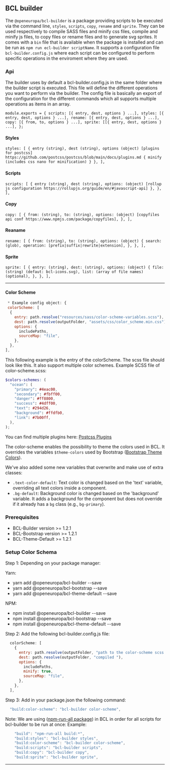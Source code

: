 ## BCL builder

The `@openeuropa/bcl-builder` is a package providing scripts to be executed via
the command line, `styles`, `scripts`, `copy`, `rename` and `sprite`.
They can be used respectively to compile SASS files and minify css
files, compile and minify js files, to copy files or rename files and to generate
svg sprites.
It comes with a `bin` file that is available when the package is installed and
can be run as `npm run ecl-builder scriptName`.
It supports a configuration file `bcl-builder.config.js` where each script can
be configured to perform specific operations in the enviroment where they are
used.

### Api

The builder uses by default a bcl-builder.config.js in the same folder where the
builder script is executed.
This file will define the different operations you want to perform via the builder.
The config file is basically an export of the configuration for the different
commands which all supports multiple operations as items in an array.

`module.exports = { scripts: [{ entry, dest, options } ...], styles: [{ entry, dest, options } ...], rename: [{ entry, dest, options } ...], copy: [{ from, to, options } ...], sprite: [[{ entry, dest, options } ...], };`

#### Styles

`styles: [ { entry (string), dest (string), options (object) [plugins for postcss] https://github.com/postcss/postcss/blob/main/docs/plugins.md { minify (includes css nano for minification) } }, ],`

#### Scripts

`scripts: [ { entry (string), dest (string), options: (object) [rollup js configuration https://rollupjs.org/guide/en/#javascript-api] }, }, ],`

#### Copy

`copy: [ { from: (string), to: (string), options: (object) [copyfiles api conf https://www.npmjs.com/package/copyfiles], }, ],`

#### Reaname

`rename: [ { from: (string), to: (string), options: (object) { search: (glob), operation: [prefix|suffix|rewrite|extension], }, }, ],`

#### Sprite

`sprite: [ { entry: (string), dest: (string), options: (object) { file: (string) (defaut: bcl-icons.svg), list: (array of file names) (optional), }, }, ],`

---

#### Color Scheme

```javascript
 * Example config object: {
 colorScheme: [
  {
    entry: path.resolve("resources/sass/color-scheme-variables.scss"),
    dest: path.resolve(outputFolder, "assets/css/color_scheme.min.css"),
    options: {
      includePaths,
      sourceMap: "file",
    },
  },
],
```

This following example is the entry of the colorScheme. The scss file should look like this. It also support multiple color schemes.
Example SCSS file of color-scheme.scss:

```scss
$colors-schemes: (
  "ocean": (
    "primary": #4eac00,
    "secondary": #fbff00,
    "danger": #ff8800,
    "success": #4dff00,
    "text": #294d26,
    "background": #ffdfb0,
    "link": #7b00ff,
  ),
);
```

You can find multiple plugins here:
[Postcss Plugins](https://github.com/postcss/postcss/blob/main/docs/plugins.md)

The color-scheme enables the possibility to theme the colors used in BCL. It overrides the variables `$theme-colors` used by Bootstrap ([Bootstrap Theme Colors](https://getbootstrap.com/docs/5.0/customize/color/#theme-colors)).

We've also added some new variables that overwrite and make use of extra classes:

- `.text-color-default`: Text color is changed based on the 'text' variable, overriding all text colors inside a component.
- `.bg-default`: Background color is changed based on the 'background' variable. It adds a background for the component but does not override if it already has a `bg` class (e.g., `bg-primary`).

### Prerequisites

- BCL-Builder version >= 1.2.1
- BCL-Bootstrap version >= 1.2.1
- BCL-Theme-Default >= 1.2.1

### Setup Color Schema

Step 1:
Depending on your package manager:

Yarn:

- yarn add @openeuropa/bcl-builder --save
- yarn add @openeuropa/bcl-bootstrap --save
- yarn add @openeuropa/bcl-theme-default --save

NPM:

- npm install @openeuropa/bcl-builder --save
- npm install @openeuropa/bcl-bootstrap --save
- npm install @openeuropa/bcl-theme-default --save

Step 2:
Add the following bcl-builder.config.js file:

```javascript
  colorScheme: [
    {
      entry: path.resolve(outputFolder, "path to the color-scheme scss file"),
      dest: path.resolve(outputFolder, "compiled "),
      options: {
        includePaths,
        minify: true,
        sourceMap: "file",
      },
    },
  ],
```

Step 3:
Add in your package.json the following command:

```javascript
  "build:color-scheme": "bcl-builder color-scheme",
```

Note: We are using ([npm-run-all package](https://www.npmjs.com/package/npm-run-all)) in BCL in order for all scripts for bcl-builder to be run at once:
Example:

```javascript
    "build": "npm-run-all build:*",
    "build:styles": "bcl-builder styles",
    "build:color-scheme": "bcl-builder color-scheme",
    "build:scripts": "bcl-builder scripts",
    "build:copy": "bcl-builder copy",
    "build:sprite": "bcl-builder sprite",
```

---
